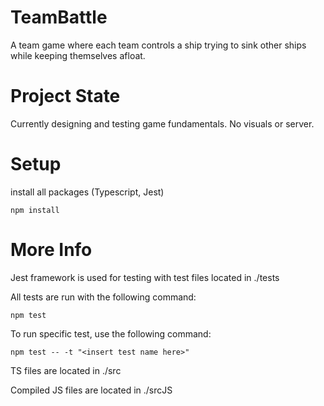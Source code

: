 # TeamBattle

A team game where each team controls a ship trying to sink other ships while
keeping themselves afloat.

# Project State

Currently designing and testing game fundamentals. No visuals or server.

# Setup

install all packages (Typescript, Jest)

``` 
npm install 
```

# More Info

Jest framework is used for testing with test files located in ./tests

All tests are run with the following command:
```
npm test
```

To run specific test, use the following command:
```
npm test -- -t "<insert test name here>"
```

TS files are located in ./src 

Compiled JS files are located in ./srcJS

